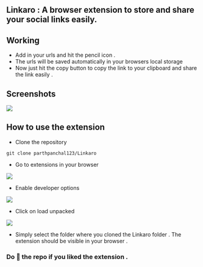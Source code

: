 ## Linkaro : A browser extension to store and share your social links easily.

## Working

- Add in your urls and hit the pencil icon .
- The urls will be saved automatically in your browsers local storage
- Now just hit the copy button to copy the link to your clipboard and share the link easily .

## Screenshots

![](https://i.imgur.com/7WKNca2.png)

## How to use the extension

- Clone the repository

`git clone parthpanchal123/Linkaro`

- Go to extensions in your browser

![](https://i.imgur.com/wmnIilX.png)

- Enable developer options

![](https://i.imgur.com/WUvqgVl.png)

- Click on load unpacked

![](https://i.imgur.com/xYkV5W1.png)

- Simply select the folder where you cloned the Linkaro folder . The extension should be visible in your browser .

### Do 🌟 the repo if you liked the extension .
